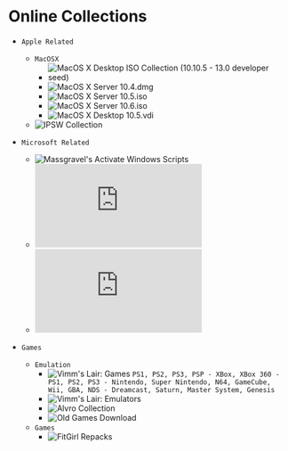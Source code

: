 # Online Collections
* `Apple Related`
  * `MacOSX`
    * ![MacOS X Desktop ISO Collection (10.10.5 - 13.0 developer seed)][mac_collection]
    * ![MacOS X Server 10.4.dmg][mac_server_1]
    * ![MacOS X Server 10.5.iso][mac_server_2]
    * ![MacOS X Server 10.6.iso][mac_server_3]
    * ![MacOS X Desktop 10.5.vdi][mac_vm_10.5]
  * ![IPSW Collection][ipsw]
  
* `Microsoft Related` 
  * ![Massgravel's Activate Windows Scripts][windows_activate]
  * ![OSVault's Windows OS Repository][windows_os_collection]
  * ![OSVault's Windows Software Repository][windows_software_repo]

* `Games`
  * `Emulation`
    * ![Vimm's Lair: Games][vimms_vault] `PS1, PS2, PS3, PSP - XBox, XBox 360 - PS1, PS2, PS3 - Nintendo, Super Nintendo, N64, GameCube, Wii, GBA, NDS - Dreamcast, Saturn, Master System, Genesis`
    * ![Vimm's Lair: Emulators][vimms_lair]
    * ![Alvro Collection][alvro]
    * ![Old Games Download][retro]
  * `Games`
    * ![FitGirl Repacks][fitgirl]

[mac_collection]: https://archive.org/details/macos-collection
[mac_server_1]: https://archive.org/details/macos-x-10.4-tiger-cd-rom
[mac_server_2]: https://archive.org/details/macosxserverinstalldisc
[mac_server_3]: https://archive.org/details/MacOSXSnowLeopard
[mac_vm_10.5]: https://archive.org/download/mac-os-x-10.5-leopard/Mac%20OS%20X%2010.5%20Leopard.vdi
[ipsw]: https://archive.org/details/apple-ipsws

[windows_activate]: https://github.com/massgravel/Microsoft-Activation-Scripts
[windows_os_collection]: https://osvault.weebly.com/windows-repository.html
[windows_software_repo]: https://osvault.weebly.com/software-repository.html

[vimms_lair]: https://vimm.net/?p=emulate
[vimms_vault]: https://vimm.net/?p=vault
[alvro]: https://docs.google.com/spreadsheets/d/19tAZ1KNEUZ58e-4kPJGh947alDb1oyrNpzcnCLk7DEE/pubhtml
[retro]: https://oldgamesdownload.com/
[fitgirl]: https://fitgirl-repacks.site/